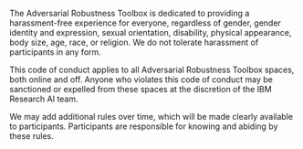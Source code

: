 The Adversarial Robustness Toolbox is dedicated to providing a harassment-free experience for everyone, regardless of gender, gender identity and expression, sexual orientation, disability, physical appearance, body size, age, race, or religion. We do not tolerate harassment of participants in any form.

This code of conduct applies to all Adversarial Robustness Toolbox spaces, both online and off. Anyone who violates this code of conduct may be sanctioned or expelled from these spaces at the discretion of the IBM Research AI team.

We may add additional rules over time, which will be made clearly available to participants. Participants are responsible for knowing and abiding by these rules.
